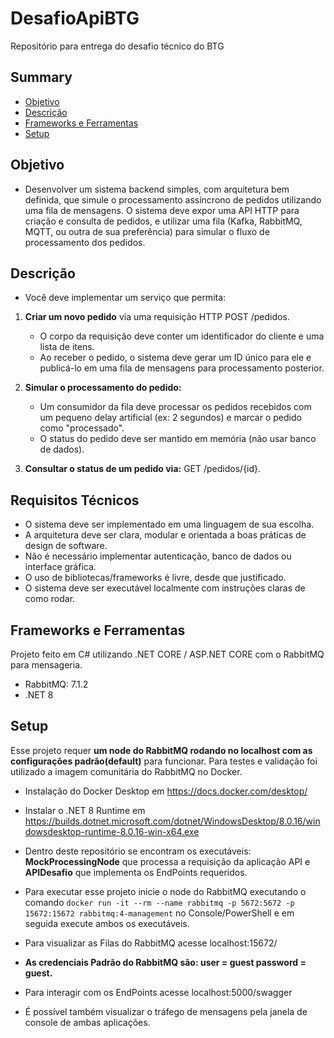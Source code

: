 # DesafioApiBTG
Repositório para entrega do desafio técnico do BTG

## Summary
* [Objetivo](#Objetivo)
* [Descrição](#Descrição)
* [Frameworks e Ferramentas](#frameworks)
* [Setup](#setup)

## Objetivo
* Desenvolver um sistema backend simples, com arquitetura bem definida, que simule o processamento assíncrono de pedidos utilizando uma fila de mensagens. O sistema deve expor uma API HTTP para criação e consulta de pedidos, e utilizar uma fila (Kafka, RabbitMQ, MQTT, ou outra de sua preferência) para simular o fluxo de processamento dos pedidos.

## Descrição
* Você deve implementar um serviço que permita:    
1. __Criar um novo pedido__ via uma requisição HTTP POST /pedidos.
   - O corpo da requisição deve conter um identificador do cliente e uma lista de itens.
   -  Ao receber o pedido, o sistema deve gerar um ID único para ele e publicá-lo em uma fila de mensagens para processamento posterior.
2. __Simular o processamento do pedido:__
   - Um consumidor da fila deve processar os pedidos recebidos com um pequeno delay artificial (ex: 2 segundos) e marcar o pedido como "processado".
   - O status do pedido deve ser mantido em memória (não usar banco de dados).

3. __Consultar o status de um pedido via:__ GET /pedidos/{id}.

## Requisitos Técnicos
* O sistema deve ser implementado em uma linguagem de sua escolha.
* A arquitetura deve ser clara, modular e orientada a boas práticas de design de software.
* Não é necessário implementar autenticação, banco de dados ou interface gráfica.
* O uso de bibliotecas/frameworks é livre, desde que justificado.
* O sistema deve ser executável localmente com instruções claras de como rodar.

## Frameworks e Ferramentas
Projeto feito em C# utilizando .NET CORE / ASP.NET CORE com o RabbitMQ para mensageria.
* RabbitMQ: 7.1.2
* .NET 8

## Setup
Esse projeto requer __um node do RabbitMQ rodando no localhost com as configurações padrão(default)__ para funcionar.  Para testes e validação foi utilizado a imagem comunitária do RabbitMQ no Docker.
* Instalação do Docker Desktop em https://docs.docker.com/desktop/

* Instalar o .NET 8 Runtime em https://builds.dotnet.microsoft.com/dotnet/WindowsDesktop/8.0.16/windowsdesktop-runtime-8.0.16-win-x64.exe
* Dentro deste repositório se encontram os executáveis: __MockProcessingNode__ que processa a requisição da aplicação API e __APIDesafio__ que implementa os EndPoints requeridos.
* Para executar esse projeto inicie o node do RabbitMQ executando o comando `docker run -it --rm --name rabbitmq -p 5672:5672 -p 15672:15672 rabbitmq:4-management` no Console/PowerShell e em seguida execute ambos os executáveis.
* Para visualizar as Filas do RabbitMQ acesse localhost:15672/
*  __As credenciais Padrão do RabbitMQ são: user = guest password = guest.__
* Para interagir com os EndPoints acesse localhost:5000/swagger
* É possível também visualizar o tráfego de mensagens pela janela de console de ambas aplicações.
  
 


